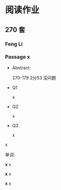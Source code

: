 # 阅读作业

## 270 套

### Feng Li

### Passage x

- Abstract:

  270-179 2分53 没问题

  

- Q1

  x

- Q2

  x

- Q3

  x

x

单词:

**x** x

**x** x

**x** x